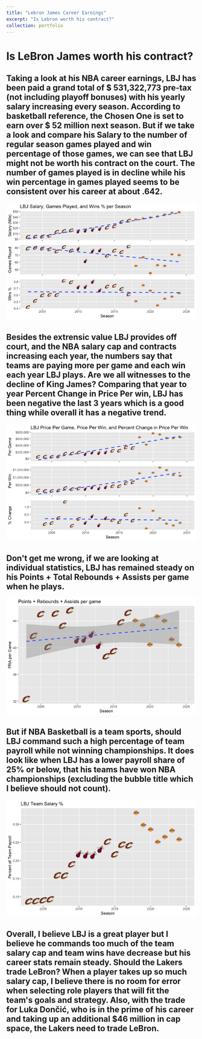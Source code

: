 ```yaml
---
title: "Lebron James Career Earnings"
excerpt: "Is Lebron worth his contract?"
collection: portfolio
---
```


# Is LeBron James worth his contract?
## Taking a look at his NBA career earnings, LBJ has been paid a grand total of \$ 531,322,773 pre-tax (not including playoff bonuses) with his yearly salary increasing every season. According to basketball reference, the Chosen One is set to earn over \$ 52 million next season. But if we take a look and compare his Salary to the number of regular season games played and win percentage of those games, we can see that LBJ might not be worth his contract on the court. The number of games played is in decline while his win percentage in games played seems to be consistent over his career at about .642.    


![png](/images/000027.png)


## Besides the extrensic value LBJ provides off court, and the NBA salary cap and contracts increasing each year, the numbers say that teams are paying more per game and each win each year LBJ plays. Are we all witnesses to the decline of King James? Comparing that year to year Percent Change in Price Per win, LBJ has been negative the last 3 years which is a good thing while overall it has a negative trend.

![png](/images/000018.png)

## Don't get me wrong, if we are looking at individual statistics, LBJ has remained steady on his Points + Total Rebounds + Assists per game when he plays.

![png](/images/000023.png)

## But if NBA Basketball is a team sports, should LBJ command such a high percentage of team payroll while not winning championships. It does look like when LBJ has a lower payroll share of 25% or below, that his teams have won NBA championships (excluding the bubble title which I believe should not count). 

![png](/images/000022.png)

## Overall, I believe LBJ is a great player but I believe he commands too much of the team salary cap and team wins have decrease but his career stats remain steady. Should the Lakers trade LeBron? When a player takes up so much salary cap, I believe there is no room for error when selecting role players that will fit the team's goals and strategy. Also, with the trade for Luka Dončić, who is in the prime of his career and taking up an additional \$46 million in cap space, the Lakers need to trade LeBron. 
